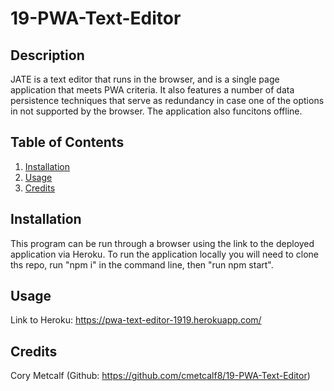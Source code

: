 # 19-PWA-Text-Editor

## Description
JATE is a text editor that runs in the browser, and is a single page application that meets PWA criteria. It also features a number of data persistence techniques that serve as redundancy in case one of the options in not supported by the browser. The application also funcitons offline. 


## Table of Contents
1. [Installation](#installation)
2. [Usage](#usage)
3. [Credits](#credits)

## Installation

This program can be run through a browser using the link to the deployed application via Heroku. To run the application locally you will need to clone ths repo, run "npm i" in the command line, then "run npm start". 

## Usage
Link to Heroku: https://pwa-text-editor-1919.herokuapp.com/


## Credits

Cory Metcalf (Github: https://github.com/cmetcalf8/19-PWA-Text-Editor)